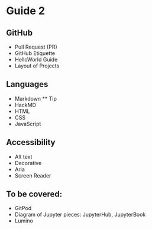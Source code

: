 # Guide 2

## GitHub
* Pull Request (PR)
* GitHub Etiquette 
* HelloWorld Guide
* Layout of Projects

## Languages 
* Markdown 
** Tip
* HackMD
* HTML
* CSS
* JavaScript

## Accessibility 
* Alt text
* Decorative
* Aria
* Screen Reader 

## To be covered:
* GitPod
* Diagram of Jupyter pieces: JupyterHub, JupyterBook
* Lumino
